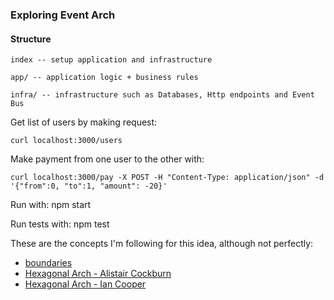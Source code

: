 ### Exploring Event Arch

#### Structure
    index -- setup application and infrastructure

    app/ -- application logic + business rules

    infra/ -- infrastructure such as Databases, Http endpoints and Event Bus


Get list of users by making request:
    
    curl localhost:3000/users

Make payment from one user to the other with:

    curl localhost:3000/pay -X POST -H "Content-Type: application/json" -d '{"from":0, "to":1, "amount": -20}'

Run with:
	npm start

Run tests with:
	npm test


These are the concepts I'm following for this idea, although not perfectly:
* [boundaries](https://www.destroyallsoftware.com/talks/boundaries)
* [Hexagonal Arch - Alistair Cockburn](https://web.archive.org/web/20180822100852/http://alistair.cockburn.us/Hexagonal+architecture)
* [Hexagonal Arch - Ian Cooper](https://www.youtube.com/watch?v=FJUevNLEtuU)


